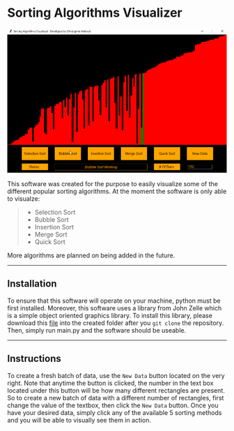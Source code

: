 # Sorting Algorithms Visualizer

<p align="center"><img src="Preview.gif" alt="Sorting Algorithms Visualized" width = "750"</p>

This software was created for the purpose to easily visualize some of the different popular sorting algorithms. At the moment the software is only able to visualze:
> - Selection Sort
> - Bubble Sort
> - Insertion Sort
> - Merge Sort
> - Quick Sort

More algorithms are planned on being added in the future.

---

## Installation

To ensure that this software will operate on your machine, python must be first installed. Moreover, this software uses a library from John Zelle which is a simple object oriented graphics library. To install this library, please download this [file](https://mcsp.wartburg.edu/zelle/python/graphics.py) into the created folder after you `git clone` the repository. Then, simply run main.py and the software should be useable.

---
## Instructions

To create a fresh batch of data, use the `New Data` button located on the very right. Note that anytime the button is clicked, the number in the text box located under this button will be how many different rectangles are present. So to create a new batch of data with a different number of rectangles, first change the value of the textbox, then click the `New Data` button. Once you have your desired data, simply click any of the available 5 sorting methods and you will be able to visually see them in action.
